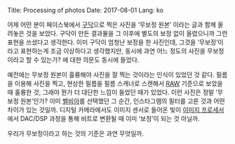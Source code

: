 Title: Processing of photos
Date: 2017-08-01
Lang: ko


어제 어떤 분이 페이스북에서 [구닥](http://www.screw-bar.com/)으로 찍은 사진을 ‘무보정 원본’ 이라는 글과 함께 올려놓은 것을 보았다.
구닥이 만든 결과물을 그 이후에 별도의 보정 없이 올렸으니까 그런 표현을 쓰셨다고 생각한다.
이미 구닥이 엄청난 보정을 한 사진인데, 그것을 ‘무보정’이라고 표현하는게 조금 이상하다고 생각했지만,
동시에 과연 어느 정도의 사진을 무보정이라고 할 수 있는가? 에 대한 의문도 동시에 들었다.

예전에는 무보정 원본이 훌륭해야 사진을 잘 찍는 것이라는 인식이 있었던 것 같다.
필름을 이용해 사진을 찍고, 현상한 필름을 필름 스캐너로 스캔해서 [RAW](https://en.wikipedia.org/wiki/Raw_image_format) 기준으로 보았을 때 훌륭한 것, 그래야 뭔가 더 대단한 느낌이 들었던 때가 있었다.
이런 사진은 정말 ‘무보정 원본’인가? 이미 [벨비아](https://en.wikipedia.org/wiki/Velvia)를 선택했던 그 순간, 인스타그램의 필터를 고른 것과 어떤 차이가 있는 것일까.
디지털 카메라에서도 이미지 센서로 들어온 빛이 [이미지 프로세서](https://en.wikipedia.org/wiki/Image_processor)에서 DAC/DSP 과정을 통해 비트로 변환될 때 이미 ‘보정’이 되는 것 아닐까.

우리가 무보정이라고 하는 것의 기준은 과연 무엇일까.
